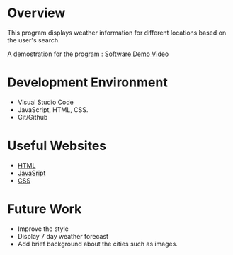 # Overview

This program displays weather information for different locations based on the user's search.



A demostration for the program : [Software Demo Video](https://youtu.be/Mi6HeEhAVDU)
# Development Environment

* Visual Studio Code
* JavaScript, HTML, CSS.
* Git/Github




# Useful Websites

- [HTML](https://www.bing.com/search?pglt=43&q=html&cvid=2ae28b24625e46c6b7ea32657e99d6de&gs_lcrp=EgZjaHJvbWUyBggAEEUYOTIGCAEQRRg8MgYIAhBFGDwyBggDEEUYPDIGCAQQRRhB0gEINzM5OWowajGoAgCwAgA&FORM=ANNTA1&PC=U531)
- [JavaSript](https://www.bing.com/search?pglt=43&q=JAVASCRIPT&cvid=2e5ba9ab6ea64f9989aaedda8d2932c2&gs_lcrp=EgZjaHJvbWUyBggAEEUYOTIGCAEQABhAMgYIAhAAGEAyBggDEAAYQDIGCAQQABhAMgYIBRAAGEAyBggGEAAYQDIGCAcQABhAMgYICBBFGD3SAQkxMDYxNWowajGoAgCwAgA&FORM=ANNTA1&PC=U531)
- [CSS](/www.bing.com/search?q=css&cvid=337ecc24473d4a908b41ff0b4c4cf893&gs_lcrp=EgZjaHJvbWUyBggAEEUYOTIGCAEQIxgnMgYIAhAjGCcyBggDECMYJzIGCAQQIxgnMgYIBRAjGCcyBggGEAAYQDIGCAcQABhAMgYICBAjGCfSAQg2MjY3ajBqOagCBLACAQ&FORM=ANAB01&PC=U531)


# Future Work
- Improve the style 
- Display 7 day weather forecast
- Add brief background about the cities such as images.